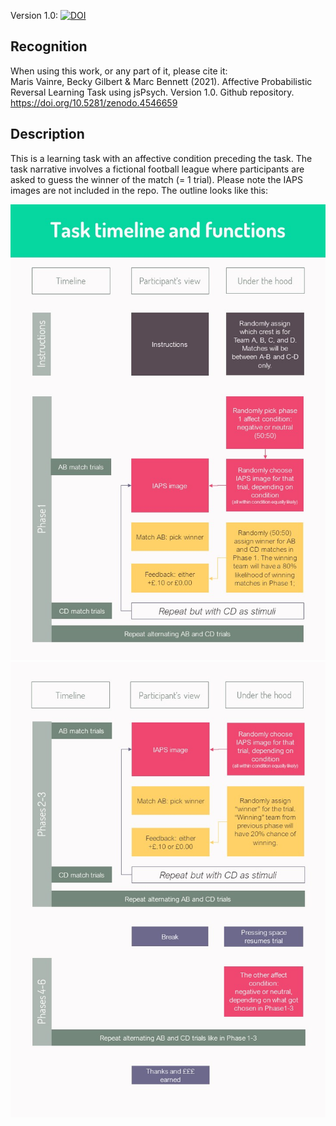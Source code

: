 Version 1.0: [![DOI](https://zenodo.org/badge/329844699.svg)](https://zenodo.org/badge/latestdoi/329844699)

## Recognition
When using this work, or any part of it, please cite it:<br>
Maris Vainre, Becky Gilbert & Marc Bennett (2021). Affective Probabilistic Reversal Learning Task using jsPsych. Version 1.0. Github repository. https://doi.org/10.5281/zenodo.4546659

## Description
This is a learning task with an affective condition preceding the task. The task narrative involves a fictional football league where participants are asked to guess the winner of the match (= 1 trial). Please note the IAPS images are not included in the repo. The outline looks like this:

![Outline of the affective probabilistic learning task 1/2](Slide1.JPG)
![Outline of the affective probabilistic learning task 2/2](Slide2.JPG)
